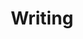 ---
title: "Writing"
description: "A collection of my general thoughts. Typically on programming, business, and music."
---